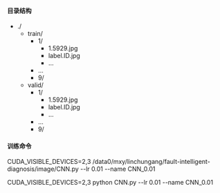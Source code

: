 
#### 目录结构

* ./
  * train/
    * 1/
      * 1.5929.jpg
      * label.ID.jpg
      * ...
    * ...
    * 9/
  * valid/
    * 1/
      * 1.5929.jpg
      * label.ID.jpg
      * ...
    * ...
    * 9/


#### 训练命令

CUDA_VISIBLE_DEVICES=2,3 /data0/mxy/linchungang/fault-intelligent-diagnosis/image/CNN.py --lr 0.01 --name CNN_0.01

CUDA_VISIBLE_DEVICES=2,3 python CNN.py --lr 0.01 --name CNN_0.01

